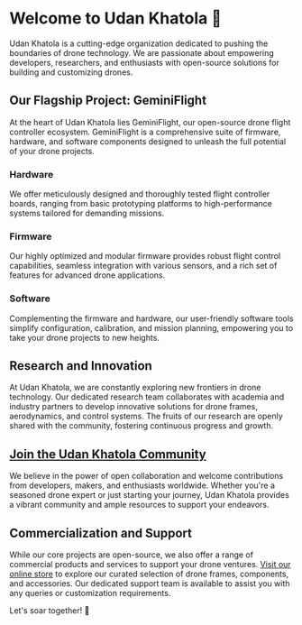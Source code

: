 # Welcome to Udan Khatola 👋
Udan Khatola is a cutting-edge organization dedicated to pushing the boundaries of drone technology. We are passionate about empowering developers, researchers, and enthusiasts with open-source solutions for building and customizing drones.

## Our Flagship Project: GeminiFlight
At the heart of Udan Khatola lies GeminiFlight, our open-source drone flight controller ecosystem. GeminiFlight is a comprehensive suite of firmware, hardware, and software components designed to unleash the full potential of your drone projects.

### Hardware
We offer meticulously designed and thoroughly tested flight controller boards, ranging from basic prototyping platforms to high-performance systems tailored for demanding missions.

### Firmware
Our highly optimized and modular firmware provides robust flight control capabilities, seamless integration with various sensors, and a rich set of features for advanced drone applications.

### Software
Complementing the firmware and hardware, our user-friendly software tools simplify configuration, calibration, and mission planning, empowering you to take your drone projects to new heights.

## Research and Innovation
At Udan Khatola, we are constantly exploring new frontiers in drone technology. Our dedicated research team collaborates with academia and industry partners to develop innovative solutions for drone frames, aerodynamics, and control systems. The fruits of our research are openly shared with the community, fostering continuous progress and growth.

## [Join the Udan Khatola Community](https://discord.gg/ZVNHDw3ey3)
We believe in the power of open collaboration and welcome contributions from developers, makers, and enthusiasts worldwide. Whether you're a seasoned drone expert or just starting your journey, Udan Khatola provides a vibrant community and ample resources to support your endeavors.

## Commercialization and Support
While our core projects are open-source, we also offer a range of commercial products and services to support your drone ventures. [Visit our online store](https://udankhatola.store) to explore our curated selection of drone frames, components, and accessories. Our dedicated support team is available to assist you with any queries or customization requirements.

Let's soar together! 🚀
